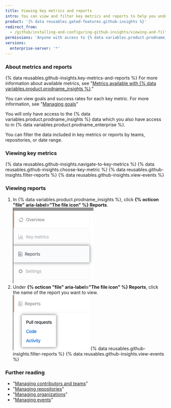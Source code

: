 ```yaml
---
title: Viewing key metrics and reports
intro: You can view and filter key metrics and reports to help you understand and improve your software delivery process through data.
product: '{% data reusables.gated-features.github-insights %}'
redirect_from:
  - /github/installing-and-configuring-github-insights/viewing-and-filtering-key-metrics-and-reports
permissions: 'Anyone with access to {% data variables.product.prodname_insights %} can view key metrics and reports.'
versions:
  enterprise-server: '*'
---
```


### About metrics and reports

{% data reusables.github-insights.key-metrics-and-reports %} For more information about available metrics, see "[Metrics available with {% data variables.product.prodname_insights %}](/insights/exploring-your-usage-of-github-enterprise/metrics-available-with-github-insights)."

You can view goals and success rates for each key metric. For more information, see "[Managing goals](/insights/installing-and-configuring-github-insights/managing-goals)"

You will only have access to the {% data variables.product.prodname_insights %} data which you also have access to in {% data variables.product.prodname_enterprise %}.

You can filter the data included in key metrics or reports by teams, repositories, or date range.

### Viewing key metrics

{% data reusables.github-insights.navigate-to-key-metrics %}
{% data reusables.github-insights.choose-key-metric %}
{% data reusables.github-insights.filter-reports %}
{% data reusables.github-insights.view-events %}

### Viewing reports

1. In {% data variables.product.prodname_insights %}, click **{% octicon "file" aria-label="The file icon" %} Reports**.
  ![Reports tab](/assets/images/help/insights/reports-tab.png)
2. Under **{% octicon "file" aria-label="The file icon" %} Reports**, click the name of the report you want to view.
  ![List of reports](/assets/images/help/insights/reports-list.png)
{% data reusables.github-insights.filter-reports %}
{% data reusables.github-insights.view-events %}

### Further reading

- "[Managing contributors and teams](/insights/installing-and-configuring-github-insights/managing-contributors-and-teams)"
- "[Managing repositories](/insights/installing-and-configuring-github-insights/managing-repositories)"
- "[Managing organizations](/insights/installing-and-configuring-github-insights/managing-organizations)"
- "[Managing events](/insights/installing-and-configuring-github-insights/managing-events)"
